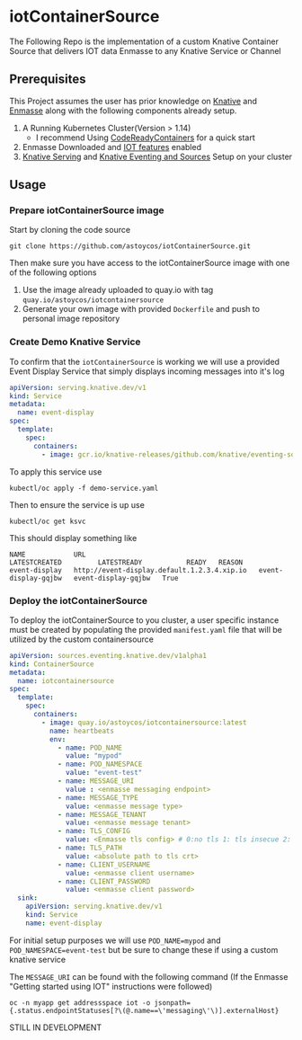 # iotContainerSource

The Following Repo is the implementation of a custom Knative Container Source that delivers IOT data Enmasse to any Knative Service or Channel

## Prerequisites

This Project assumes the user has prior knowledge on [Knative]() and [Enmasse](https://enmasse.io/) along with the following components already setup.

1. A Running Kubernetes Cluster(Version > 1.14)  
    * I recommend Using [CodeReadyContainers](https://access.redhat.com/documentation/en-us/red_hat_codeready_containers/1.0/html/getting_started_guide/getting-started-with-codeready-containers_gsg#accessing-the-openshift-cluster_gsg) for a quick start
2. Enmasse Downloaded and [IOT features](https://enmasse.io/documentation/master/openshift/#'iot-guide-messaging-iot) enabled 
3. [Knative Serving](https://knative.dev/docs/serving/) and [Knative Eventing and Sources](https://knative.dev/docs/eventing/) Setup on your cluster 

## Usage

### Prepare iotContainerSource image

Start by cloning the code source 
```
git clone https://github.com/astoycos/iotContainerSource.git 
```
Then make sure you have access to the iotContainerSource image with one of the following options 

1. Use the image already uploaded to quay.io with tag `quay.io/astoycos/iotcontainersource` 
2. Generate your own image with provided `Dockerfile` and push to personal image repository

### Create Demo Knative Service

To confirm that the `iotContainerSource` is working we will use a provided Event Display Service that simply displays incoming messages into it's log

```yaml 
apiVersion: serving.knative.dev/v1
kind: Service
metadata:
  name: event-display
spec:
  template:
    spec:
      containers:
        - image: gcr.io/knative-releases/github.com/knative/eventing-sources/cmd/event_display
```

To apply this service use 

`kubectl/oc apply -f demo-service.yaml`

Then to ensure the service is up use 

`kubectl/oc get ksvc`

This should display something like

```
NAME            URL                                           LATESTCREATED         LATESTREADY           READY   REASON
event-display   http://event-display.default.1.2.3.4.xip.io   event-display-gqjbw   event-display-gqjbw   True    
```

### Deploy the iotContainerSource

To deploy the iotContainerSource to you cluster, a user specific instance must be created by populating the provided `manifest.yaml` file that will be utilized by the custom containersource

```yaml
apiVersion: sources.eventing.knative.dev/v1alpha1
kind: ContainerSource
metadata:
  name: iotcontainersource
spec:
  template:
    spec:
      containers:
        - image: quay.io/astoycos/iotcontainersource:latest
          name: heartbeats
          env:
            - name: POD_NAME
              value: "mypod"
            - name: POD_NAMESPACE
              value: "event-test"
            - name: MESSAGE_URI
              value : <enmasse messaging endpoint>
            - name: MESSAGE_TYPE
              value: <enmasse message type>
            - name: MESSAGE_TENANT
              value: <enmasse message tenant>
            - name: TLS_CONFIG
              value: <Enmasse tls config> # 0:no tls 1: tls insecue 2: tls secure
            - name: TLS_PATH
              value: <absolute path to tls crt>
            - name: CLIENT_USERNAME
              value: <enmasse client username>
            - name: CLIENT_PASSWORD
              value: <enmasse client password>
  sink:
    apiVersion: serving.knative.dev/v1
    kind: Service
    name: event-display
```
For initial setup purposes we will use `POD_NAME=mypod` and `POD_NAMESPACE=event-test` but be sure to change these if using a custom knative service 

The `MESSAGE_URI` can be found with the following command (If the Enmasse "Getting started using IOT" instructions were followed)

```
oc -n myapp get addressspace iot -o jsonpath={.status.endpointStatuses[?\(@.name==\'messaging\'\)].externalHost}
```


STILL IN DEVELOPMENT 
